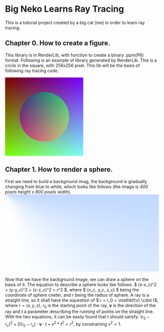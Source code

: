 # Big Neko Learns Ray Tracing


This is a tutorial project created by a big cat (me) in order to learn ray tracing.

## **Chapter 0.** How to create a figure.

This library is in RenderLib, with function to create a binary .ppm(P6) format. Following is an example of library generated by RenderLib. This is a circle in the square, with 256x256 pixel. This lib will be the basis of following ray tracing code.

![test.png](./RenderLib/test.png)

## **Chapter 1.** How to render a sphere.

First we need to build a background imag, the background is gradually changing from blue to white, which looks like follows (the image is *400 pixels* height x *800 pixels* width).
![background.png](./Chapter1/background.png)

Now that we have the background image, we can draw a sphere on the basis of it. The equation to describe a sphere looks like follows. $ (x-x_c)^2 + (y-y_c)^2 + (z-z_c)^2 = r^2 $, where $ (x_c, y_c, z_c) $ being the coordinate of sphere cneter, and $r$ being the radius of sphere. A ray is a straight line, so it shall have the equestion of $ r = r_0 + \mathbf{v} \cdot t$, where $r = (x, y, z)$, $r_0$ is the starting point of the ray, $\mathbf{v}$ is the direction of the ray and $t$ a parameter describing the running of points on the straight line. With the two equations, it can be easily found that $t$ should satisfy: $(r_0-r_c)^2 +2(r_0-r_c)\cdot \mathbf{v} \cdot t + v^2 * t^2 = r^2$, by constraining $v^2=1$.
